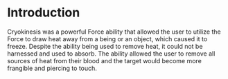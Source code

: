 # Introduction

Cryokinesis was a powerful Force ability that allowed the user to utilize the Force to draw heat away from a being or an object, which caused it to freeze.
Despite the ability being used to remove heat, it could not be harnessed and used to absorb.
The ability allowed the user to remove all sources of heat from their blood and the target would become more frangible and piercing to touch.
